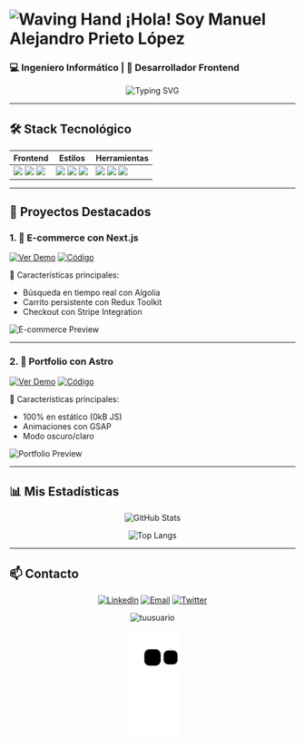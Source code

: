 # <img src="https://raw.githubusercontent.com/Tarikul-Islam-Anik/Animated-Fluent-Emojis/master/Emojis/Hand%20gestures/Waving%20Hand.png" alt="Waving Hand" width="40" height="40" /> ¡Hola! Soy Manuel Alejandro Prieto López

### 💻 Ingeniero Informático | 🎨 Desarrollador Frontend

<p align="center">
  <img src="https://readme-typing-svg.demolab.com?font=Fira+Code&weight=600&size=22&duration=3000&pause=1000&color=22D3EE&center=true&vCenter=true&width=500&lines=%F0%9F%92%BB+3%2B+a%C3%B1os+de+experiencia;%F0%9F%9A%80+Especializado+en+Next.js+y+React;%F0%9F%8E%A8+Apasionado+por+UI%2FUX" alt="Typing SVG" />
</p>

---

## 🛠 Stack Tecnológico

<div align="center">
  
| **Frontend** | **Estilos** | **Herramientas** |
|--------------|------------|----------------|
| <img src="https://img.shields.io/badge/Next.js-000000?style=for-the-badge&logo=next.js&logoColor=white" /> <img src="https://img.shields.io/badge/React-61DAFB?style=for-the-badge&logo=react&logoColor=black" /> <img src="https://img.shields.io/badge/Astro-FF5D01?style=for-the-badge&logo=astro&logoColor=white" /> | <img src="https://img.shields.io/badge/Tailwind_CSS-38B2AC?style=for-the-badge&logo=tailwind-css&logoColor=white" /> <img src="https://img.shields.io/badge/MUI-007FFF?style=for-the-badge&logo=mui&logoColor=white" /> <img src="https://img.shields.io/badge/shadcn/ui-18181b?style=for-the-badge&logo=react&logoColor=white" /> | <img src="https://img.shields.io/badge/Git-F05032?style=for-the-badge&logo=git&logoColor=white" /> <img src="https://img.shields.io/badge/Figma-F24E1E?style=for-the-badge&logo=figma&logoColor=white" /> <img src="https://img.shields.io/badge/VSCode-007ACC?style=for-the-badge&logo=visual-studio-code&logoColor=white" /> |

</div>

---

## 🚀 Proyectos Destacados

### 1. 🛒 E-commerce con Next.js
[![Ver Demo](https://img.shields.io/badge/Ver_Demo-8A2BE2?style=for-the-badge)](https://example.com) [![Código](https://img.shields.io/badge/Código-181717?style=for-the-badge&logo=github)](https://github.com)

🔹 Características principales:
- Búsqueda en tiempo real con Algolia
- Carrito persistente con Redux Toolkit
- Checkout con Stripe Integration

![E-commerce Preview](https://via.placeholder.com/800x400/111827/FFFFFF?text=E-commerce+Next.js)

---

### 2. 🎨 Portfolio con Astro
[![Ver Demo](https://img.shields.io/badge/Ver_Demo-8A2BE2?style=for-the-badge)](https://example.com) [![Código](https://img.shields.io/badge/Código-181717?style=for-the-badge&logo=github)](https://github.com)

🔹 Características principales:
- 100% en estático (0kB JS)
- Animaciones con GSAP
- Modo oscuro/claro

![Portfolio Preview](https://via.placeholder.com/800x400/111827/FFFFFF?text=Portfolio+Astro)

---

## 📊 Mis Estadísticas

<div align="center">
  
![GitHub Stats](https://github-readme-stats.vercel.app/api?username=tuusuario&show_icons=true&theme=radical&hide_border=true&bg_color=0d1117&title_color=22D3EE&icon_color=22D3EE)  

![Top Langs](https://github-readme-stats.vercel.app/api/top-langs/?username=tuusuario&layout=compact&theme=radical&hide_border=true&bg_color=0d1117&title_color=22D3EE)

</div>

---

## 📫 Contacto

<div align="center">
  
[![LinkedIn](https://img.shields.io/badge/LinkedIn-0A66C2?style=for-the-badge&logo=linkedin&logoColor=white)](https://linkedin.com/in/tuperfil)
[![Email](https://img.shields.io/badge/Email-EA4335?style=for-the-badge&logo=gmail&logoColor=white)](mailto:tuemail@example.com)
[![Twitter](https://img.shields.io/badge/Twitter-1DA1F2?style=for-the-badge&logo=twitter&logoColor=white)](https://twitter.com/tuuser)

</div>

<p align="center">
  <img src="https://komarev.com/ghpvc/?username=tuusuario&label=Profile%20views&color=0e75b6&style=flat" alt="tuusuario" />
</p>

<p align="center">
  <img src="https://github.com/rafaballerini/rafaballerini/raw/output/github-contribution-grid-snake.svg" alt="Snake animation" />
</p>
